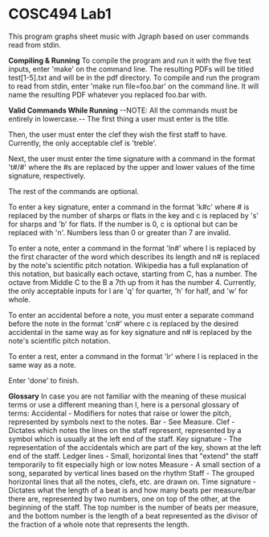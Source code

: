 # COSC494 Lab1

This program graphs sheet music with Jgraph based on user commands read from stdin.

**Compiling & Running**
To compile the program and run it with the five test inputs, enter 'make' on the command line. The
resulting PDFs will be titled test[1-5].txt and will be in the pdf directory.
To compile and run the program to read from stdin, enter 'make run file=foo.bar' on the command line. It will
name the resulting PDF whatever you replaced foo.bar with.


**Valid Commands While Running**
--NOTE: All the commands must be entirely in lowercase.--
The first thing a user must enter is the title.

Then, the user must enter the clef they wish the first staff to have. Currently, the only acceptable clef is 'treble'.

Next, the user must enter the time signature with a command in the format 't#/#' where the #s are replaced by the upper and
lower values of the time signature, respectively.

The rest of the commands are optional.

To enter a key signature, enter a command in the format 'k#c' where # is replaced by the number of sharps or flats in the key
and c is replaced by 's' for sharps and 'b' for flats. If the number is 0, c is optional but can be replaced with 'n'.
Numbers less than 0 or greater than 7 are invalid.

To enter a note, enter a command in the format 'ln#' where l is replaced by the first character of the word which describes its
length and n# is replaced by the note's scientific pitch notation. Wikipedia has a full explanation of this notation, but basically
each octave, starting from C, has a number. The octave from Middle C to the B a 7th up from it has the number 4.
Currently, the only acceptable inputs for l are 'q' for quarter, 'h' for half, and 'w' for whole. 

To enter an accidental before a note, you must enter a separate command before the note in the format 'cn#' where c is replaced by
the desired accidental in the same way as for key signature and n# is replaced by the note's scientific pitch notation.

To enter a rest, enter a command in the format 'lr' where l is replaced in the same way as a note.

Enter 'done' to finish.


**Glossary**
In case you are not familiar with the meaning of these musical terms or use a different meaning than I,
here is a personal glossary of terms:
    Accidental - Modifiers for notes that raise or lower the pitch, represented by symbols next to the notes.
    Bar - See Measure.
    Clef - Dictates which notes the lines on the staff represent, represented by a symbol which is
	    usually at the left end of the staff.
    Key signature - The representation of the accidentals which are part of the key, shown at the left end of the staff.
    Ledger lines - Small, horizontal lines that "extend" the staff temporarily to fit especially high or low notes
    Measure - A small section of a song, separated by vertical lines based on the rhythm
    Staff - The grouped horizontal lines that all the notes, clefs, etc. are drawn on.
    Time signature - Dictates what the length of a beat is and how many beats per measure/bar there are, represented
			by two numbers, one on top of the other, at the beginning of the staff. The top number is
			the number of beats per measure, and the bottom number is the length of a beat represented
			as the divisor of the fraction of a whole note that represents the length.

